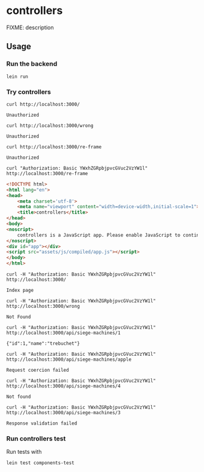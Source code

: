 # controllers

FIXME: description

## Usage

### Run the backend

```shell
lein run
```

### Try controllers

    curl http://localhost:3000/

    Unauthorized
    
    curl http://localhost:3000/wrong

    Unauthorized

    curl http://localhost:3000/re-frame

    Unauthorized

    curl "Authorization: Basic YWxhZGRpbjpvcGVuc2VzYW1l" http://localhost:3000/re-frame

```html
<!DOCTYPE html>
<html lang="en">
<head>
    <meta charset='utf-8'>
    <meta name="viewport" content="width=device-width,initial-scale=1">
    <title>controllers</title>
</head>
<body>
<noscript>
    controllers is a JavaScript app. Please enable JavaScript to continue.
</noscript>
<div id="app"></div>
<script src="assets/js/compiled/app.js"></script>
</body>
</html>
```

    curl -H "Authorization: Basic YWxhZGRpbjpvcGVuc2VzYW1l" http://localhost:3000/

    Index page
    
    curl -H "Authorization: Basic YWxhZGRpbjpvcGVuc2VzYW1l" http://localhost:3000/wrong

    Not Found

    curl -H "Authorization: Basic YWxhZGRpbjpvcGVuc2VzYW1l" http://localhost:3000/api/siege-machines/1 

    {"id":1,"name":"trebuchet"}

    curl -H "Authorization: Basic YWxhZGRpbjpvcGVuc2VzYW1l" http://localhost:3000/api/siege-machines/apple 

    Request coercion failed

    curl -H "Authorization: Basic YWxhZGRpbjpvcGVuc2VzYW1l" http://localhost:3000/api/siege-machines/4

    Not found

    curl -H "Authorization: Basic YWxhZGRpbjpvcGVuc2VzYW1l" http://localhost:3000/api/siege-machines/3

    Response validation failed

### Run controllers test

Run tests with

```shell 
lein test components-test
```
